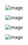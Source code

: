 ![image](https://github.com/user-attachments/assets/3751e495-cbfa-404c-900d-5ad34cc4927c)

![image](https://github.com/user-attachments/assets/1b4b6a16-edbd-413c-a673-72bb2d54ed57)

![image](https://github.com/user-attachments/assets/b9aca6f6-f706-4e22-9f61-534fcbd7e4fb)

![image](https://github.com/user-attachments/assets/a5704420-90a3-4761-8088-8468f5318610)


